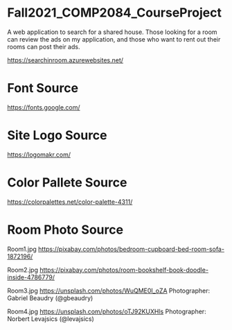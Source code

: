 # Fall2021_COMP2084_CourseProject
A web application to search for a shared house. Those looking for a room can review the ads on my application, and those who want to rent out their rooms can post their ads.


https://searchinroom.azurewebsites.net/



# Font Source
https://fonts.google.com/

# Site Logo Source
https://logomakr.com/

# Color Pallete Source
https://colorpalettes.net/color-palette-4311/

# Room Photo Source
Room1.jpg
https://pixabay.com/photos/bedroom-cupboard-bed-room-sofa-1872196/

Room2.jpg
https://pixabay.com/photos/room-bookshelf-book-doodle-inside-4786779/

Room3.jpg
https://unsplash.com/photos/WuQME0I_oZA
Photographer: Gabriel Beaudry (@gbeaudry)

Room4.jpg
https://unsplash.com/photos/oTJ92KUXHls
Photographer: Norbert Levajsics (@levajsics)
